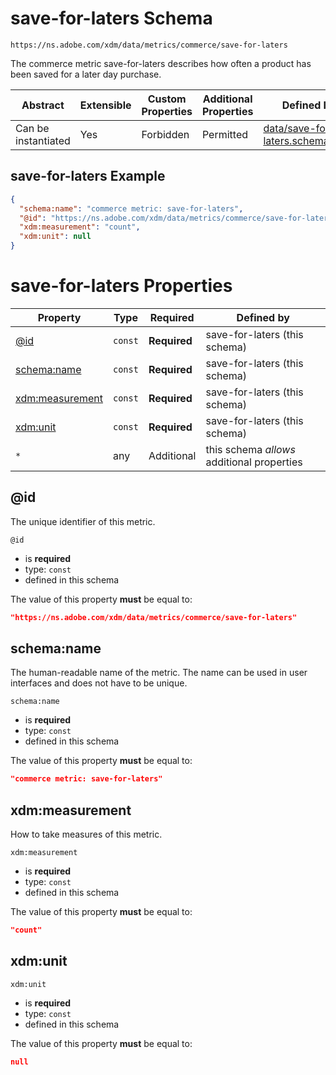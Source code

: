 
# save-for-laters Schema

```
https://ns.adobe.com/xdm/data/metrics/commerce/save-for-laters
```

The commerce metric save-for-laters describes how often a product has been saved for a later day purchase.

| Abstract | Extensible | Custom Properties | Additional Properties | Defined In |
|----------|------------|-------------------|-----------------------|------------|
| Can be instantiated | Yes | Forbidden | Permitted | [data/save-for-laters.schema.json](data/save-for-laters.schema.json) |

## save-for-laters Example
```json
{
  "schema:name": "commerce metric: save-for-laters",
  "@id": "https://ns.adobe.com/xdm/data/metrics/commerce/save-for-laters",
  "xdm:measurement": "count",
  "xdm:unit": null
}
```

# save-for-laters Properties

| Property | Type | Required | Defined by |
|----------|------|----------|------------|
| [@id](#@id) | `const` | **Required** | save-for-laters (this schema) |
| [schema:name](#schemaname) | `const` | **Required** | save-for-laters (this schema) |
| [xdm:measurement](#xdmmeasurement) | `const` | **Required** | save-for-laters (this schema) |
| [xdm:unit](#xdmunit) | `const` | **Required** | save-for-laters (this schema) |
| `*` | any | Additional | this schema *allows* additional properties |

## @id

The unique identifier of this metric.

`@id`
* is **required**
* type: `const`
* defined in this schema

The value of this property **must** be equal to:

```json
"https://ns.adobe.com/xdm/data/metrics/commerce/save-for-laters"
```





## schema:name

The human-readable name of the metric. The name can be used in user interfaces and does not have to be unique.

`schema:name`
* is **required**
* type: `const`
* defined in this schema

The value of this property **must** be equal to:

```json
"commerce metric: save-for-laters"
```





## xdm:measurement

How to take measures of this metric.

`xdm:measurement`
* is **required**
* type: `const`
* defined in this schema

The value of this property **must** be equal to:

```json
"count"
```





## xdm:unit


`xdm:unit`
* is **required**
* type: `const`
* defined in this schema

The value of this property **must** be equal to:

```json
null
```




